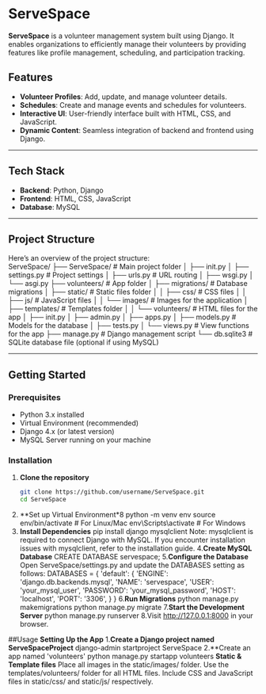 # ServeSpace  
**ServeSpace** is a volunteer management system built using Django. It enables organizations to efficiently manage their volunteers by providing features like profile management, scheduling, and participation tracking.  

## Features  
- **Volunteer Profiles**: Add, update, and manage volunteer details.  
- **Schedules**: Create and manage events and schedules for volunteers.  
- **Interactive UI**: User-friendly interface built with HTML, CSS, and JavaScript.  
- **Dynamic Content**: Seamless integration of backend and frontend using Django.  

---

## Tech Stack  
- **Backend**: Python, Django  
- **Frontend**: HTML, CSS, JavaScript  
- **Database**: MySQL  

---

## Project Structure  
Here’s an overview of the project structure:  
ServeSpace/ ├── ServeSpace/ # Main project folder │ ├── init.py │ ├── settings.py # Project settings │ ├── urls.py # URL routing │ ├── wsgi.py │ └── asgi.py ├── volunteers/ # App folder │ ├── migrations/ # Database migrations │ ├── static/ # Static files folder │ │ ├── css/ # CSS files │ │ ├── js/ # JavaScript files │ │ └── images/ # Images for the application │ ├── templates/ # Templates folder │ │ └── volunteers/ # HTML files for the app │ ├── init.py │ ├── admin.py │ ├── apps.py │ ├── models.py # Models for the database │ ├── tests.py │ └── views.py # View functions for the app ├── manage.py # Django management script └── db.sqlite3 # SQLite database file (optional if using MySQL)

---

## Getting Started  

### Prerequisites  
- Python 3.x installed  
- Virtual Environment (recommended)  
- Django 4.x (or latest version)  
- MySQL Server running on your machine  

### Installation  

1. **Clone the repository**  
   ```bash
   git clone https://github.com/username/ServeSpace.git
   cd ServeSpace
2. **Set up Virtual Environment*8
   python -m venv env
source env/bin/activate  # For Linux/Mac
env\Scripts\activate     # For Windows
3. **Install Dependencies**
   pip install django mysqlclient
Note: mysqlclient is required to connect Django with MySQL. If you encounter installation issues with mysqlclient, refer to the installation guide.
4.**Create MySQL Database**
   CREATE DATABASE servespace;
5.**Configure the Database**
   Open ServeSpace/settings.py and update the DATABASES setting as follows:
   DATABASES = {
    'default': {
        'ENGINE': 'django.db.backends.mysql',
        'NAME': 'servespace',
        'USER': 'your_mysql_user',
        'PASSWORD': 'your_mysql_password',
        'HOST': 'localhost',
        'PORT': '3306',
    }
}
6.**Run Migrations**
   python manage.py makemigrations
python manage.py migrate
7.**Start the Development Server**
   python manage.py runserver
8.Visit http://127.0.0.1:8000 in your browser.

##Usage
**Setting Up the App**
1.**Create a Django project named ServeSpaceProject**
django-admin startproject ServeSpace
2.**Create an app named 'volunteers'
python manage.py startapp volunteers
**Static & Template files**
Place all images in the static/images/ folder.
Use the templates/volunteers/ folder for all HTML files.
Include CSS and JavaScript files in static/css/ and static/js/ respectively.
